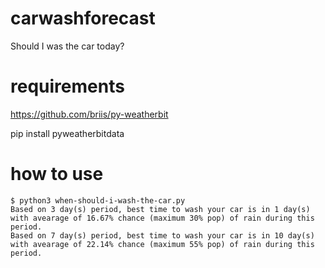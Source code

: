 # carwashforecast
Should I was the car today?


# requirements
https://github.com/briis/py-weatherbit

pip install pyweatherbitdata

# how to use

```
$ python3 when-should-i-wash-the-car.py
Based on 3 day(s) period, best time to wash your car is in 1 day(s) with avearage of 16.67% chance (maximum 30% pop) of rain during this period.
Based on 7 day(s) period, best time to wash your car is in 10 day(s) with avearage of 22.14% chance (maximum 55% pop) of rain during this period.
```
